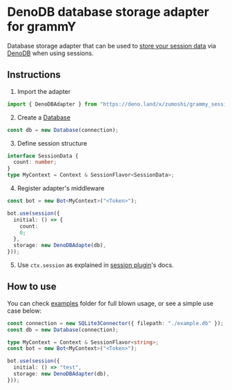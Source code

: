 # DenoDB database storage adapter for grammY

Database storage adapter that can be used to
[store your session data](https://grammy.dev/plugins/session.html) via
[DenoDB](https://github.com/eveningkid/denodb) when using sessions.

## Instructions

1. Import the adapter

```ts
import { DenoDBAdapter } from "https://deno.land/x/zumoshi/grammy_session_denodedb/mod.ts";
```

2. Create a [Database](https://github.com/eveningkid/denodb#first-steps)

```ts
const db = new Database(connection);
```

3. Define session structure

```ts
interface SessionData {
  count: number;
}
type MyContext = Context & SessionFlavor<SessionData>;
```

4. Register adapter's middleware

```ts
const bot = new Bot<MyContext>("<Token>");

bot.use(session({
  initial: () => {
    count:
    0;
  },
  storage: new DenoDBAdapte(db),
}));
```

5. Use `ctx.session` as explained in
   [session plugin](https://grammy.dev/plugins/session.html)'s docs.

## How to use

You can check [examples](./examples) folder for full blown usage, or see a
simple use case below:

```ts
const connection = new SQLite3Connector({ filepath: "./example.db" });
const db = new Database(connection);

type MyContext = Context & SessionFlavor<string>;
const bot = new Bot<MyContext>("<Token>");

bot.use(session({
  initial: () => "test",
  storage: new DenoDBAdapter(db),
}));
```
